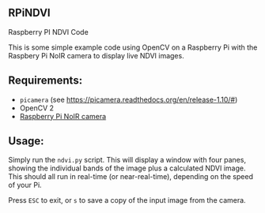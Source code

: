 ## RPiNDVI
Raspberry PI NDVI Code

This is some simple example code using OpenCV on a Raspberry Pi with the Raspbery Pi NoIR camera to display live NDVI images.

## Requirements:
* `picamera` (see https://picamera.readthedocs.org/en/release-1.10/#)
* OpenCV 2
* [Raspberry Pi NoIR camera](https://www.raspberrypi.org/products/pi-noir-camera/)

## Usage:
Simply run the `ndvi.py` script. This will display a window with four panes, showing the individual bands of the image plus
a calculated NDVI image. This should all run in real-time (or near-real-time), depending on the speed of your Pi.

Press `ESC` to exit, or `s` to save a copy of the input image from the camera.
